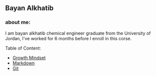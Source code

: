 
## Bayan Alkhatib 
### about me:
I am bayan alkhatib chemical engineer graduate from the University of Jordan, I've worked for 6 months before I enroll in this corse.

Table of Content:
 * [Growth Mindset](https://bayan-alkhatib.github.io/Reading_notes/Growth_Mindset)
 * [Markdown](https://bayan-alkhatib.github.io/Reading_notes/Markdown)
 * [Git](https://bayan-alkhatib.github.io/Reading_notes/Git)

                                           
                                           
                                           
                                           
